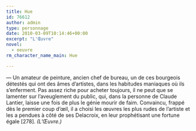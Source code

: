 ```yaml
---
title: Hue
id: 76612
author: admin
type: personnage
date: 2010-03-09T10:14:46+00:00
excerpt: "L'Œuvre"
novel:
  - oeuvre
rm_character_name_main: Hue

---
```

— Un amateur de peinture, ancien chef de bureau, un de ces bourgeois détestés qui ont des âmes d&rsquo;artistes, dans les habitudes maniaques où ils s&rsquo;enferment. Pas assez riche pour acheter toujours, il ne peut que se lamenter sur l&rsquo;aveuglement du public, qui, dans la personne de Claude Lantier, laisse une fois de plus le génie mourir de faim. Convaincu, frappé dès le premier coup d&rsquo;œil, il a choisi les œuvres les plus rudes de l&rsquo;artiste et les a pendues à côté de ses Delacroix, en leur prophétisant une fortune égale [278]. _(L&rsquo;Œuvre.)_